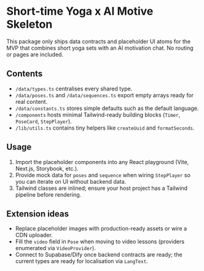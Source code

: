 ﻿# Short-time Yoga x AI Motive Skeleton

This package only ships data contracts and placeholder UI atoms for the MVP that combines short yoga sets with an AI motivation chat. No routing or pages are included.

## Contents
- `/data/types.ts` centralises every shared type.
- `/data/poses.ts` and `/data/sequences.ts` export empty arrays ready for real content.
- `/data/constants.ts` stores simple defaults such as the default language.
- `/components` hosts minimal Tailwind-ready building blocks (`Timer`, `PoseCard`, `StepPlayer`).
- `/lib/utils.ts` contains tiny helpers like `createUuid` and `formatSeconds`.

## Usage
1. Import the placeholder components into any React playground (Vite, Next.js, Storybook, etc.).
2. Provide mock data for `poses` and `sequence` when wiring `StepPlayer` so you can iterate on UI without backend data.
3. Tailwind classes are inlined; ensure your host project has a Tailwind pipeline before rendering.

## Extension ideas
- Replace placeholder images with production-ready assets or wire a CDN uploader.
- Fill the `video` field in `Pose` when moving to video lessons (providers enumerated via `VideoProvider`).
- Connect to Supabase/Dify once backend contracts are ready; the current types are ready for localisation via `LangText`.
